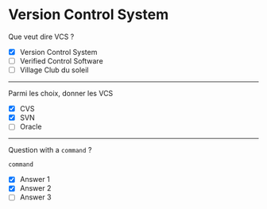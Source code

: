 # Version Control System
Que veut dire VCS ?
- [x] Version Control System
- [ ] Verified Control Software
- [ ] Village Club du soleil
---
Parmi les choix, donner les VCS
- [x] CVS
- [x] SVN
- [ ] Oracle
---
Question with a `command` ?
```shell
command 
```
- [x] Answer 1
- [X] Answer 2
- [ ] Answer 3
